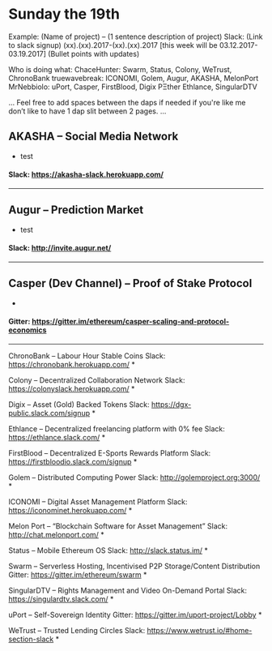 # Sunday the 19th

Example:
(Name of project) – (1 sentence description of project)
Slack: (Link to slack signup)
(xx).(xx).2017-(xx).(xx).2017 [this week will be 03.12.2017-03.19.2017]
(Bullet points with updates)

Who is doing what:
ChaceHunter: 		Swarm, Status, Colony, WeTrust, ChronoBank
truewavebreak:			ICONOMI, Golem, Augur, AKASHA, MelonPort
MrNebbiolo: 				uPort, Casper, FirstBlood, Digix
PΞther				Ethlance, SingularDTV

…
Feel free to add spaces between the daps if needed if you're like me don’t like to have 1 dap slit between 2 pages. 
...



## AKASHA – Social Media Network
* test

#### Slack: https://akasha-slack.herokuapp.com/
---
## Augur – Prediction Market
* test

#### Slack: http://invite.augur.net/
---
## Casper (Dev Channel) – Proof of Stake Protocol
*

#### Gitter: https://gitter.im/ethereum/casper-scaling-and-protocol-economics
---

ChronoBank – Labour Hour Stable Coins
Slack: https://chronobank.herokuapp.com/
*

Colony – Decentralized Collaboration Network
Slack: https://colonyslack.herokuapp.com/
*

Digix – Asset (Gold) Backed Tokens
Slack: https://dgx-public.slack.com/signup
*

Ethlance – Decentralized freelancing platform with 0% fee
Slack: https://ethlance.slack.com/
*

FirstBlood – Decentralized E-Sports Rewards Platform
Slack: https://firstbloodio.slack.com/signup
*

Golem – Distributed Computing Power
Slack: http://golemproject.org:3000/
* 

ICONOMI – Digital Asset Management Platform
Slack: https://iconominet.herokuapp.com/
*

Melon Port – “Blockchain Software for Asset Management”
Slack: http://chat.melonport.com/
*

Status – Mobile Ethereum OS
Slack: http://slack.status.im/
*

Swarm – Serverless Hosting, Incentivised P2P Storage/Content Distribution
Gitter: https://gitter.im/ethereum/swarm
*

SingularDTV – Rights Management and Video On-Demand Portal
Slack: https://singulardtv.slack.com/
*

uPort – Self-Sovereign Identity
Gitter: https://gitter.im/uport-project/Lobby
*

WeTrust – Trusted Lending Circles
Slack: https://www.wetrust.io/#home-section-slack
*
